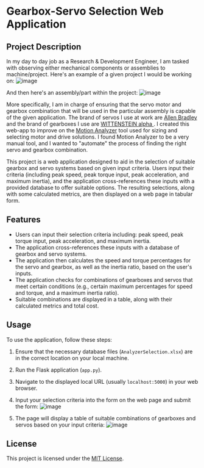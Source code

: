 # Gearbox-Servo Selection Web Application

## Project Description

In my day to day job as a Research & Development Engineer, I am tasked with observing either mechanical components or assemblies to machine/project. Here's an example of a given project I would be working on:
![image](https://github.com/sergiicodes/servo-sizing-app/assets/79073281/8c79e3d5-50be-4bcb-a1a2-91750caa03e4)
  
And then here's an assembly/part within the project: 
![image](https://github.com/sergiicodes/servo-sizing-app/assets/79073281/3c9c1513-6e27-4b91-b37d-82f47b855f01)

More specifically, I am in charge of ensuring that the servo motor and gearbox combination that will be used in the particular assembly is capable of the given application. The brand of servos I use at work are [Allen Bradley](https://www.rockwellautomation.com/en-us/products/hardware/allen-bradley/motion-control/rotary-servo-motors.html) and the brand of gearboxes I use are [WITTENSTEIN alpha
](https://alpha.wittenstein-us.com/). I created this web-app to improve on the [Motion Analyzer](https://motionanalyzer.rockwellautomation.com/)  tool used for sizing and selecting motor and drive solutions. I found Motion Analyzer to be a very manual tool, and I wanted to "automate" the process of finding the right servo and gearbox combination.

This project is a web application designed to aid in the selection of suitable gearbox and servo systems based on given input criteria. Users input their criteria (including peak speed, peak torque input, peak acceleration, and maximum inertia), and the application cross-references these inputs with a provided database to offer suitable options. The resulting selections, along with some calculated metrics, are then displayed on a web page in tabular form.

## Features

- Users can input their selection criteria including: peak speed, peak torque input, peak acceleration, and maximum inertia.
- The application cross-references these inputs with a database of gearbox and servo systems.
- The application then calculates the speed and torque percentages for the servo and gearbox, as well as the inertia ratio, based on the user's inputs.
- The application checks for combinations of gearboxes and servos that meet certain conditions (e.g., certain maximum percentages for speed and torque, and a maximum inertia ratio).
- Suitable combinations are displayed in a table, along with their calculated metrics and total cost.

## Usage

To use the application, follow these steps:

1. Ensure that the necessary database files (`AnalyzerSelection.xlsx`) are in the correct location on your local machine.
2. Run the Flask application (`app.py`).
3. Navigate to the displayed local URL (usually `localhost:5000`) in your web browser.
4. Input your selection criteria into the form on the web page and submit the form:
![image](https://github.com/sergiicodes/servo-sizing-app/assets/79073281/9c3be226-6fa4-4fc6-acba-0c96fa2a09c8)

6. The page will display a table of suitable combinations of gearboxes and servos based on your input criteria:
![image](https://github.com/sergiicodes/servo-sizing-app/assets/79073281/7ab687eb-bc7d-40c2-a963-8c568b5e9ebc)

## License

This project is licensed under the [MIT License](LICENSE).
